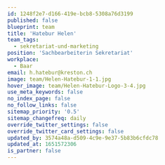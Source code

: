 ```yaml
---
id: 1248f2e7-d166-419e-bcb8-5308a76d3199
published: false
blueprint: team
title: 'Hatebur Helen'
team_tags:
  - sekretariat-und-marketing
position: 'Sachbearbeiterin Sekretariat'
workplace:
  - Baar
email: h.hatebur@kreston.ch
image: team/Helen-Hatebur-1-1.jpg
hover_image: team/Helen-Hatebur-Logo-3-4.jpg
use_meta_keywords: false
no_index_page: false
no_follow_links: false
sitemap_priority: '0.5'
sitemap_changefreq: daily
override_twitter_settings: false
override_twitter_card_settings: false
updated_by: 3574a48a-d509-4c9e-9e37-5b83b6cfdc78
updated_at: 1651572306
is_partner: false
---
```

